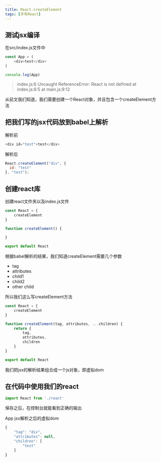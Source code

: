```yaml
---
title: React.createElement
tags: [手写React]
---
```



## 测试jsx编译

在src/index.js文件中
```js
const App = (
    <div>test</div>
)

console.log(App)
```

> index.js:6 Uncaught ReferenceError: React is not defined
    at index.js:6:5
    at main.js:9:12


从前文我们知道，我们需要创建一个React对象，并且包含一个createElement方法


## 把我们写的jsx代码放到babel上解析
解析前
```js
<div id="test">test</div>
```

解析后
```js
React.createElement("div", {
  id: "test"
}, "test");
```

## 创建react库
创建react文件夹以及index.js文件
```js
const React = {
    createElement
}

function createElement() {
    
}

export default React
```
根据babel解析的结果，我们知道createElement需要几个参数
- tag
- attributes
- child1
- child2
- other child


所以我们这么写createElement方法
```js
const React = {
    createElement
}

function createElement(tag, attributes, ...children) {
    return {
        tag,
        attributes,
        children
    }
}

export default React
```

我们把jsx的解析结果组合成一个js对象，即虚拟dom

## 在代码中使用我们的react

```js index.js
import React from './react'
```
保存之后，在控制台就能看到正确的输出

App jsx解析之后的虚拟dom
```js
{
    "tag": "div",
    "attributes": null,
    "children": [
        "test"
    ]
}
```
